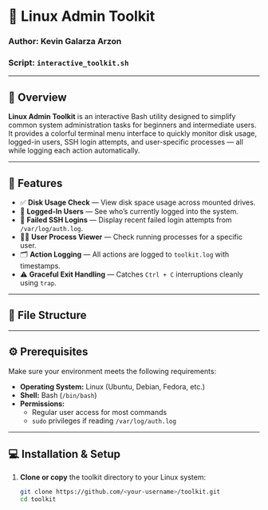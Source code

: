 # 🧰 Linux Admin Toolkit

### Author: Kevin Galarza Arzon  
### Script: `interactive_toolkit.sh`

---

## 📖 Overview

**Linux Admin Toolkit** is an interactive Bash utility designed to simplify common system administration tasks for beginners and intermediate users.  
It provides a colorful terminal menu interface to quickly monitor disk usage, logged-in users, SSH login attempts, and user-specific processes — all while logging each action automatically.

---

## 🚀 Features

- ✅ **Disk Usage Check** — View disk space usage across mounted drives.  
- 👥 **Logged-In Users** — See who’s currently logged into the system.  
- 🔐 **Failed SSH Logins** — Display recent failed login attempts from `/var/log/auth.log`.  
- 🧑‍💻 **User Process Viewer** — Check running processes for a specific user.  
- 🗂️ **Action Logging** — All actions are logged to `toolkit.log` with timestamps.  
- ⚠️ **Graceful Exit Handling** — Catches `Ctrl + C` interruptions cleanly using `trap`.

---

## 🧩 File Structure

---

## ⚙️ Prerequisites

Make sure your environment meets the following requirements:

- **Operating System:** Linux (Ubuntu, Debian, Fedora, etc.)  
- **Shell:** Bash (`/bin/bash`)  
- **Permissions:**  
  - Regular user access for most commands  
  - `sudo` privileges if reading `/var/log/auth.log`

---

## 💻 Installation & Setup

1. **Clone or copy** the toolkit directory to your Linux system:
   ```bash
   git clone https://github.com/<your-username>/toolkit.git
   cd toolkit
